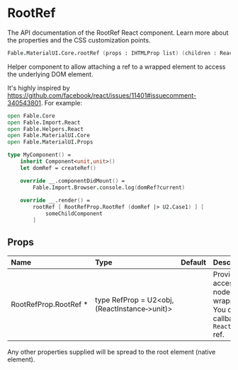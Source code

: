 # RootRef

<p class="description">The API documentation of the RootRef React component. Learn more about the properties and the CSS customization points.</p>

```fsharp
Fable.MaterialUI.Core.rootRef (props : IHTMLProp list) (children : ReactElement list) : ReactElement
```

Helper component to allow attaching a ref to a
wrapped element to access the underlying DOM element.

It's highly inspired by https://github.com/facebook/react/issues/11401#issuecomment-340543801.
For example:
```fsharp
open Fable.Core
open Fable.Import.React
open Fable.Helpers.React
open Fable.MaterialUI.Core
open Fable.MaterialUI.Props

type MyComponent() =
    inherit Component<unit,unit>()
    let domRef = createRef()

    override __.componentDidMount() =
        Fable.Import.Browser.console.log(domRef?current)
    
    override __.render() =
        rootRef [ RootRefProp.RootRef (domRef |> U2.Case1) ] [
            someChildComponent
        ]
```

## Props

| Name | Type | Default | Description |
|:-----|:-----|:--------|:------------|
| <span class="prop-name required">RootRefProp.RootRef *</span> | <span class="prop-type">type&nbsp;RefProp&nbsp;=&nbsp;U2&lt;obj,(ReactInstance&#8209;>unit)></span> |   | Provide a way to access the DOM node of the wrapped element. You can provide a callback ref or a `React.createRef()` ref. |

Any other properties supplied will be spread to the root element (native element).

